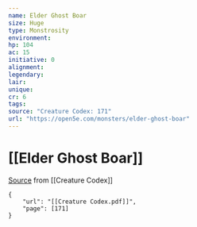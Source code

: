 ```yaml
---
name: Elder Ghost Boar
size: Huge
type: Monstrosity
environment: 
hp: 104
ac: 15
initiative: 0
alignment: 
legendary: 
lair: 
unique: 
cr: 6
tags: 
source: "Creature Codex: 171"
url: "https://open5e.com/monsters/elder-ghost-boar"
---
```

# [[Elder Ghost Boar]]

[Source](zotero://open-pdf/library/items/NTNKJRHG?page=171) from [[Creature Codex]]

```pdf
{
	"url": "[[Creature Codex.pdf]]",
	"page": [171]
}
```

